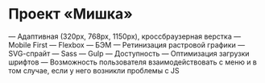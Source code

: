 # Проект «Мишка» 

— Адаптивная (320px, 768px, 1150px), кроссбраузерная верстка 
— Mobile First
— Flexbox
— БЭМ
— Ретинизация растровой графики
— SVG-cпрайт
— Sass
— Gulp
— Доступность
— Оптимизация загрузки шрифтов
— Возможность пользователя взаимодействовать с меню и в том случае, если у него возникли проблемы с JS
